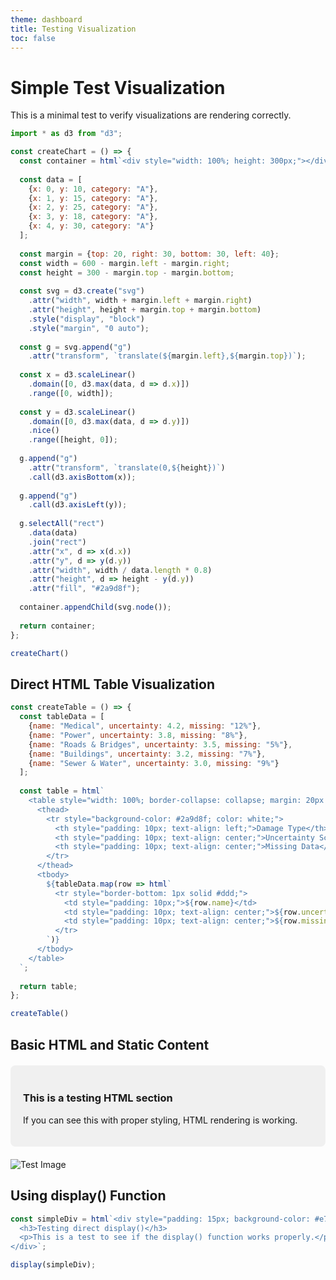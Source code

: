 ```yaml
---
theme: dashboard
title: Testing Visualization
toc: false
---
```


# Simple Test Visualization

This is a minimal test to verify visualizations are rendering correctly.

```js
import * as d3 from "d3";
```

```js
const createChart = () => {
  const container = html`<div style="width: 100%; height: 300px;"></div>`;
  
  const data = [
    {x: 0, y: 10, category: "A"},
    {x: 1, y: 15, category: "A"},
    {x: 2, y: 25, category: "A"},
    {x: 3, y: 18, category: "A"},
    {x: 4, y: 30, category: "A"}
  ];
  
  const margin = {top: 20, right: 30, bottom: 30, left: 40};
  const width = 600 - margin.left - margin.right;
  const height = 300 - margin.top - margin.bottom;
  
  const svg = d3.create("svg")
    .attr("width", width + margin.left + margin.right)
    .attr("height", height + margin.top + margin.bottom)
    .style("display", "block")
    .style("margin", "0 auto");
  
  const g = svg.append("g")
    .attr("transform", `translate(${margin.left},${margin.top})`);
  
  const x = d3.scaleLinear()
    .domain([0, d3.max(data, d => d.x)])
    .range([0, width]);
  
  const y = d3.scaleLinear()
    .domain([0, d3.max(data, d => d.y)])
    .nice()
    .range([height, 0]);
  
  g.append("g")
    .attr("transform", `translate(0,${height})`)
    .call(d3.axisBottom(x));
  
  g.append("g")
    .call(d3.axisLeft(y));
  
  g.selectAll("rect")
    .data(data)
    .join("rect")
    .attr("x", d => x(d.x))
    .attr("y", d => y(d.y))
    .attr("width", width / data.length * 0.8)
    .attr("height", d => height - y(d.y))
    .attr("fill", "#2a9d8f");
  
  container.appendChild(svg.node());
  
  return container;
};

createChart()
```

## Direct HTML Table Visualization

```js
const createTable = () => {
  const tableData = [
    {name: "Medical", uncertainty: 4.2, missing: "12%"},
    {name: "Power", uncertainty: 3.8, missing: "8%"},
    {name: "Roads & Bridges", uncertainty: 3.5, missing: "5%"},
    {name: "Buildings", uncertainty: 3.2, missing: "7%"},
    {name: "Sewer & Water", uncertainty: 3.0, missing: "9%"}
  ];
  
  const table = html`
    <table style="width: 100%; border-collapse: collapse; margin: 20px 0;">
      <thead>
        <tr style="background-color: #2a9d8f; color: white;">
          <th style="padding: 10px; text-align: left;">Damage Type</th>
          <th style="padding: 10px; text-align: center;">Uncertainty Score</th>
          <th style="padding: 10px; text-align: center;">Missing Data</th>
        </tr>
      </thead>
      <tbody>
        ${tableData.map(row => html`
          <tr style="border-bottom: 1px solid #ddd;">
            <td style="padding: 10px;">${row.name}</td>
            <td style="padding: 10px; text-align: center;">${row.uncertainty}</td>
            <td style="padding: 10px; text-align: center;">${row.missing}</td>
          </tr>
        `)}
      </tbody>
    </table>
  `;
  
  return table;
};

createTable()
```

## Basic HTML and Static Content

<div style="background: #f0f0f0; padding: 20px; border-radius: 8px; margin: 20px 0;">
  <h3>This is a testing HTML section</h3>
  <p>If you can see this with proper styling, HTML rendering is working.</p>
</div>

<img src="https://via.placeholder.com/600x300?text=Test+Image" alt="Test Image" style="max-width:100%;">

## Using display() Function

```js
const simpleDiv = html`<div style="padding: 15px; background-color: #e76f51; color: white; border-radius: 8px;">
  <h3>Testing direct display()</h3>
  <p>This is a test to see if the display() function works properly.</p>
</div>`;

display(simpleDiv);
```